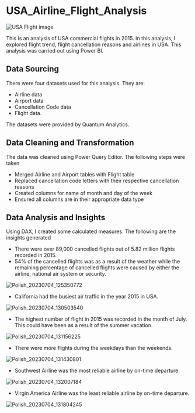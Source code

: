 # USA_Airline_Flight_Analysis
![USA Flight image](https://github.com/OnyinyeFavour228/USA_Airline_Flight_Analysis/assets/107655675/1317f57d-6130-41f7-9e34-6ca7242234f0)

This is an analysis of USA commercial flights in 2015. In this analysis, I explored flight trend, flight cancellation reasons and airlines in USA. This analysis was carried out using Power BI.
## Data Sourcing
There were four datasets used for this analysis. They are:
   * Airline data
   * Airport data
   * Cancellation Code data
   * Flight data.

The datasets were provided by Quantum Analytics.
## Data Cleaning and Transformation
The data was cleaned using Power Query Editor. 
The following steps were taken
* Merged Airline and Airport tables with Flight table
* Replaced cancellation code letters with their respective cancellation reasons
* Created columns for name of month and day of the week
* Ensured all columns are in their appropriate data type
## Data Analysis and Insights
Using DAX, I created some calculated measures. The following are the insights generated
* There were over 89,000 cancelled flights out of 5.82 million flights recorded in 2015.
* 54% of the cancelled flights was as a result of the weather while the remaining percentage of cancelled flights were caused by either the airline, national air system or security.

![Polish_20230704_125350772](https://github.com/OnyinyeFavour228/USA_Airline_Flight_Analysis/assets/107655675/0b8c6ef0-fd50-4e47-afaf-4f03f2e10ea7)



* California had the busiest air traffic in the year 2015 in USA.

![Polish_20230704_130503540](https://github.com/OnyinyeFavour228/USA_Airline_Flight_Analysis/assets/107655675/c6d2363d-1d7a-4f2d-a962-45de38e7037b)



* The highest number of flight in 2015 was recorded in the month of July. This could have been as a result of  the summer vacation.

![Polish_20230704_131156225](https://github.com/OnyinyeFavour228/USA_Airline_Flight_Analysis/assets/107655675/bf89cd06-f1ec-4367-a8e1-1cfbef2af073)



* There were more flights during the weekdays than the weekends.

![Polish_20230704_131430801](https://github.com/OnyinyeFavour228/USA_Airline_Flight_Analysis/assets/107655675/3832fa48-fe5b-4230-9a77-917d23593324)



* Southwest Airline was the most reliable airline by on-time departure.

![Polish_20230704_132007184](https://github.com/OnyinyeFavour228/USA_Airline_Flight_Analysis/assets/107655675/d58c8d9b-c0ed-4608-808f-09852254b576)



* Virgin America Airline was the least reliable airline by on-time departure.

![Polish_20230704_131804245](https://github.com/OnyinyeFavour228/USA_Airline_Flight_Analysis/assets/107655675/812bb583-3bcb-4840-9c36-c638d0b7b555)
